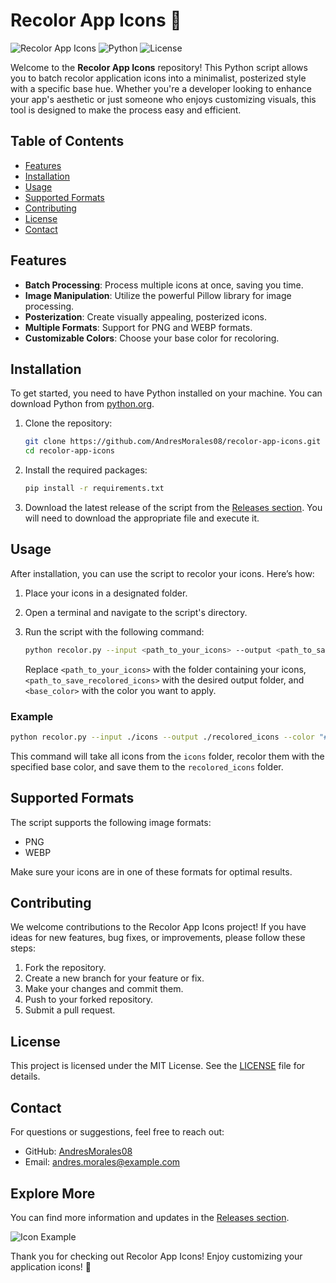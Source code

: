 # Recolor App Icons 🎨

![Recolor App Icons](https://img.shields.io/badge/version-1.0.0-blue.svg) ![Python](https://img.shields.io/badge/python-3.8%2B-green.svg) ![License](https://img.shields.io/badge/license-MIT-yellow.svg)

Welcome to the **Recolor App Icons** repository! This Python script allows you to batch recolor application icons into a minimalist, posterized style with a specific base hue. Whether you're a developer looking to enhance your app's aesthetic or just someone who enjoys customizing visuals, this tool is designed to make the process easy and efficient.

## Table of Contents

- [Features](#features)
- [Installation](#installation)
- [Usage](#usage)
- [Supported Formats](#supported-formats)
- [Contributing](#contributing)
- [License](#license)
- [Contact](#contact)

## Features

- **Batch Processing**: Process multiple icons at once, saving you time.
- **Image Manipulation**: Utilize the powerful Pillow library for image processing.
- **Posterization**: Create visually appealing, posterized icons.
- **Multiple Formats**: Support for PNG and WEBP formats.
- **Customizable Colors**: Choose your base color for recoloring.

## Installation

To get started, you need to have Python installed on your machine. You can download Python from [python.org](https://www.python.org/downloads/).

1. Clone the repository:

   ```bash
   git clone https://github.com/AndresMorales08/recolor-app-icons.git
   cd recolor-app-icons
   ```

2. Install the required packages:

   ```bash
   pip install -r requirements.txt
   ```

3. Download the latest release of the script from the [Releases section](https://github.com/AndresMorales08/recolor-app-icons/releases). You will need to download the appropriate file and execute it.

## Usage

After installation, you can use the script to recolor your icons. Here’s how:

1. Place your icons in a designated folder.
2. Open a terminal and navigate to the script's directory.
3. Run the script with the following command:

   ```bash
   python recolor.py --input <path_to_your_icons> --output <path_to_save_recolored_icons> --color <base_color>
   ```

   Replace `<path_to_your_icons>` with the folder containing your icons, `<path_to_save_recolored_icons>` with the desired output folder, and `<base_color>` with the color you want to apply.

### Example

```bash
python recolor.py --input ./icons --output ./recolored_icons --color "#FF5733"
```

This command will take all icons from the `icons` folder, recolor them with the specified base color, and save them to the `recolored_icons` folder.

## Supported Formats

The script supports the following image formats:

- PNG
- WEBP

Make sure your icons are in one of these formats for optimal results.

## Contributing

We welcome contributions to the Recolor App Icons project! If you have ideas for new features, bug fixes, or improvements, please follow these steps:

1. Fork the repository.
2. Create a new branch for your feature or fix.
3. Make your changes and commit them.
4. Push to your forked repository.
5. Submit a pull request.

## License

This project is licensed under the MIT License. See the [LICENSE](LICENSE) file for details.

## Contact

For questions or suggestions, feel free to reach out:

- GitHub: [AndresMorales08](https://github.com/AndresMorales08)
- Email: andres.morales@example.com

## Explore More

You can find more information and updates in the [Releases section](https://github.com/AndresMorales08/recolor-app-icons/releases). 

![Icon Example](https://example.com/icon-sample.png)

Thank you for checking out Recolor App Icons! Enjoy customizing your application icons! 🎉